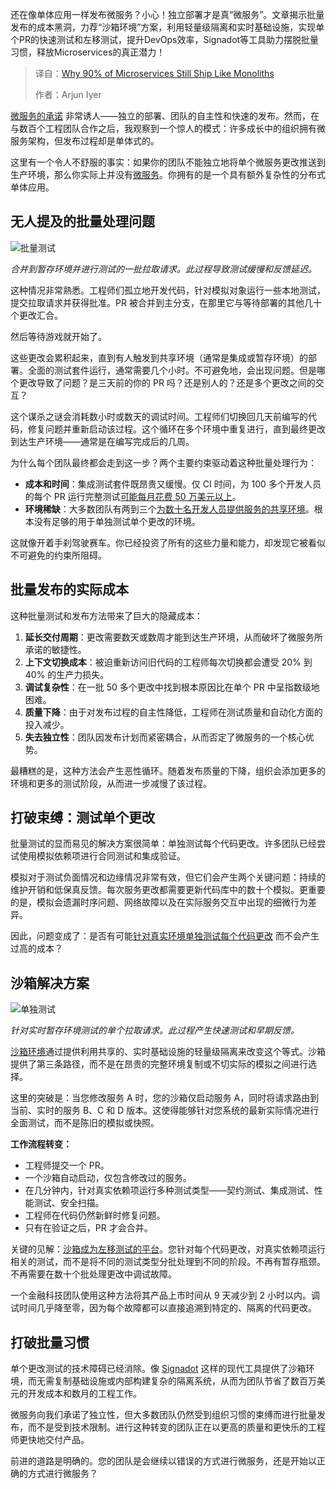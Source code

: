 
<!--
title: 为什么90%的微服务仍然像单体应用一样交付
cover: https://cdn.thenewstack.io/media/2025/06/db1062ee-pottery.jpg
summary: 还在像单体应用一样发布微服务？小心！独立部署才是真“微服务”。文章揭示批量发布的成本黑洞，力荐“沙箱环境”方案，利用轻量级隔离和实时基础设施，实现单个PR的快速测试和左移测试，提升DevOps效率，Signadot等工具助力摆脱批量习惯，释放Microservices的真正潜力！
-->

还在像单体应用一样发布微服务？小心！独立部署才是真“微服务”。文章揭示批量发布的成本黑洞，力荐“沙箱环境”方案，利用轻量级隔离和实时基础设施，实现单个PR的快速测试和左移测试，提升DevOps效率，Signadot等工具助力摆脱批量习惯，释放Microservices的真正潜力！

> 译自：[Why 90% of Microservices Still Ship Like Monoliths](https://thenewstack.io/why-90-of-microservices-still-ship-like-monoliths/)
> 
> 作者：Arjun Iyer

[微服务的承诺](https://thenewstack.io/microservices/) 非常诱人——独立的部署、团队的自主性和快速的发布。然而，在与数百个工程团队合作之后，我观察到一个惊人的模式：许多成长中的组织拥有微服务架构，但发布过程却是单体式的。

这里有一个令人不舒服的事实：如果你的团队不能独立地将单个微服务更改推送到生产环境，那么你实际上并没有[微服务](https://thenewstack.io/microservices/primer-microservices-explained/)。你拥有的是一个具有额外复杂性的分布式单体应用。

## 无人提及的批量处理问题

![批量测试](https://cdn.thenewstack.io/media/2025/06/d6f231f2-screenshot-2025-05-30-at-12.11.11%E2%80%AFam-1024x534.png)

*合并到暂存环境并进行测试的一批拉取请求。此过程导致测试缓慢和反馈延迟。*

这种情况非常熟悉。工程师们孤立地开发代码，针对模拟对象运行一些本地测试，提交拉取请求并获得批准。PR 被合并到主分支，在那里它与等待部署的其他几十个更改汇合。

然后等待游戏就开始了。

这些更改会累积起来，直到有人触发到共享环境（通常是集成或暂存环境）的部署。全面的测试套件运行，通常需要几个小时。不可避免地，会出现问题。但是哪个更改导致了问题？是三天前的你的 PR 吗？还是别人的？还是多个更改之间的交互？

这个谋杀之谜会消耗数小时或数天的调试时间。工程师们切换回几天前编写的代码，修复问题并重新启动该过程。这个循环在多个环境中重复进行，直到最终更改到达生产环境——通常是在编写完成后的几周。

为什么每个团队最终都会走到这一步？两个主要约束驱动着这种批量处理行为：

- **成本和时间**：集成测试套件既昂贵又缓慢。仅 CI 时间，为 100 多个开发人员的每个 PR 运行完整测试[可能每月花费 50 万美元以上](https://thenewstack.io/cutting-the-high-cost-of-testing-microservices/)。
- **环境稀缺**：大多数团队有两到三个[为数十名开发人员提供服务的共享环境](https://thenewstack.io/smart-ephemeral-environments-share-more-copy-less/)。根本没有足够的用于单独测试单个更改的环境。

这就像开着手刹驾驶赛车。你已经投资了所有的这些力量和能力，却发现它被看似不可避免的约束所阻碍。

## 批量发布的实际成本

这种批量测试和发布方法带来了巨大的隐藏成本：

1. **延长交付周期**：更改需要数天或数周才能到达生产环境，从而破坏了微服务所承诺的敏捷性。
2. **上下文切换成本**：被迫重新访问旧代码的工程师每次切换都会遭受 20% 到 40% 的生产力损失。
3. **调试复杂性**：在一批 50 多个更改中找到根本原因比在单个 PR 中呈指数级地困难。
4. **质量下降**：由于对发布过程的自主性降低，工程师在测试质量和自动化方面的投入减少。
5. **失去独立性**：团队因发布计划而紧密耦合，从而否定了微服务的一个核心优势。

最糟糕的是，这种方法会产生恶性循环。随着发布质量的下降，组织会添加更多的环境和更多的测试阶段，从而进一步减慢了该过程。

## 打破束缚：测试单个更改

批量测试的显而易见的解决方案很简单：单独测试每个代码更改。许多团队已经尝试使用模拟依赖项进行合同测试和集成验证。

模拟对于测试负面情况和边缘情况非常有效，但它们会产生两个关键问题：持续的维护开销和低保真反馈。每次服务更改都需要更新代码库中的数十个模拟。更重要的是，模拟会遗漏时序问题、网络故障以及在实际服务交互中出现的细微行为差异。

因此，问题变成了：是否有可能[针对真实环境单独测试每个代码更改](https://thenewstack.io/why-mocks-fail-real-environment-testing-for-microservices/) 而不会产生过高的成本？

## 沙箱解决方案

![单独测试](https://cdn.thenewstack.io/media/2025/06/9e63dff6-screenshot-2025-05-30-at-12.11.54%E2%80%AFam-1024x529.png)

*针对实时暂存环境测试的单个拉取请求。此过程产生快速测试和早期反馈。*

[沙箱环境](https://thenewstack.io/5-ways-ephemeral-environments-transform-microservice-testing/)通过提供利用共享的、实时基础设施的轻量级隔离来改变这个等式。沙箱提供了第三条路径，而不是在昂贵的完整环境复制或不切实际的模拟之间进行选择。

这里的突破是：当您修改服务 A 时，您的沙箱仅启动服务 A，同时将请求路由到当前、实时的服务 B、C 和 D 版本。这使得能够针对您系统的最新实际情况进行全面测试，而不是陈旧的模拟或快照。

**工作流程转变：**

- 工程师提交一个 PR。
- 一个沙箱自动启动，仅包含修改过的服务。
- 在几分钟内，针对真实依赖项运行多种测试类型——契约测试、集成测试、性能测试、安全扫描。
- 工程师在代码仍然新鲜时修复问题。
- 只有在验证之后，PR 才会合并。

关键的见解：[沙箱成为左移测试的平台](https://thenewstack.io/sandbox-testing-the-devex-game-changer-for-microservices/)。您针对每个代码更改，对真实依赖项运行相关的测试，而不是将不同的测试类型分批处理到不同的阶段。不再有暂存瓶颈。不再需要在数十个批处理更改中调试故障。

一个金融科技团队使用这种方法将其产品上市时间从 9 天减少到 2 小时以内。调试时间几乎降至零，因为每个故障都可以直接追溯到特定的、隔离的代码更改。

## 打破批量习惯

单个更改测试的技术障碍已经消除。像 [Signadot](https://www.signadot.com/) 这样的现代工具提供了沙箱环境，而无需复制基础设施或内部构建复杂的隔离系统，从而为团队节省了数百万美元的开发成本和数月的工程工作。

微服务向我们承诺了独立性，但大多数团队仍然受到组织习惯的束缚而进行批量发布，而不是受到技术限制。进行这种转变的团队正在以更高的质量和更快乐的工程师更快地交付产品。

前进的道路是明确的。您的团队是会继续以错误的方式进行微服务，还是开始以正确的方式进行微服务？